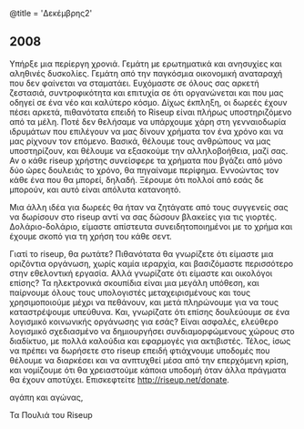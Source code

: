 @title = 'Δεκέμβρης2'

## 2008

Υπήρξε μια περίεργη χρονιά. Γεμάτη με ερωτηματικά και ανησυχίες και αληθινές δυσκολίες. Γεμάτη από την παγκόσμια οικονομική αναταραχή που δεν φαίνεται να σταματάει. Ευχόμαστε σε όλους σας αρκετή ζεστασιά, συντροφικότητα και επιτυχία σε ότι οργανώνεται και που μας οδηγεί σε ένα νέο και καλύτερο κόσμο.
Δίχως έκπληξη, οι δωρεές έχουν πέσει αρκετά, πιθανότατα επειδή το Riseup είναι πλήρως υποστηριζόμενο από τα μέλη. Ποτέ δεν θελήσαμε να υπάρχουμε χάρη στη γενναιοδωρία ιδρυμάτων που επιλέγουν να μας δίνουν χρήματα τον ένα χρόνο και να μας ρίχνουν τον επόμενο. Βασικά, θέλουμε τους ανθρώπους να μας υποστηρίζουν, και θέλουμε να εξασκούμε την αλληλοβοήθεια, μαζί σας. Αν ο κάθε riseup χρήστης συνείσφερε τα χρήματα που βγάζει από μόνο δύο ώρες δουλειάς το χρόνο, θα πηγαίναμε περίφημα. Εννοώντας τον κάθε ένα που θα μπορεί, δηλαδή. Ξέρουμε ότι πολλοί από εσάς δε μπορούν, και αυτό είναι απόλυτα κατανοητό.

Μια άλλη ιδέα για δωρεές θα ήταν να ζητάγατε από τους συγγενείς σας να δωρίσουν στο riseup αντί να σας δώσουν βλακείες για τις γιορτές. Δολάριο-δολάριο, είμαστε απίστευτα συνειδητοποιημένοι με το χρήμα και έχουμε σκοπό για τη χρήση του κάθε σεντ.

Γιατί το riseup, θα ρωτάτε? Πιθανότατα θα γνωρίζετε ότι είμαστε μια οριζόντια οργάνωση, χωρίς καμία ιεραρχία, και βασιζόμαστε περισσότερο στην εθελοντική εργασία. Αλλά γνωρίζατε ότι είμαστε και οικολόγοι επίσης? Τα ηλεκτρονικά σκουπίδια είναι μια μεγάλη υπόθεση, και παίρνουμε όλους τους υπολογιστές μεταχειρισμένους και τους χρησιμοποιούμε μέχρι να πεθάνουν, και μετά πληρώνουμε για να τους καταστρέψουμε υπεύθυνα. Και, γνωρίζατε ότι επίσης δουλεύουμε σε ένα λογισμικό κοινωνικής οργάνωσης για εσάς? Είναι ασφαλές, ελεύθερο λογισμικό σχεδιασμένο να δημιουργήσει συνδιαμορφώμενους χώρους στο διαδίκτυο, με πολλά καλούδια και εφαρμογές για ακτιβιστές. Τέλος, ίσως να πρέπει να δωρήσετε στο riseup επειδή φτιάχνουμε υποδομές που θέλουμε να διαρκέσει και να ανπτυχθεί μέσα από την επερχόμενη κρίση, και νομίζουμε ότι θα χρειαστούμε κάποια υποδομή όταν άλλα πράγματα θα έχουν αποτύχει. Επισκεφτείτε http://riseup.net/donate.

αγάπη και αγώνας,

Τα Πουλιά του Riseup
